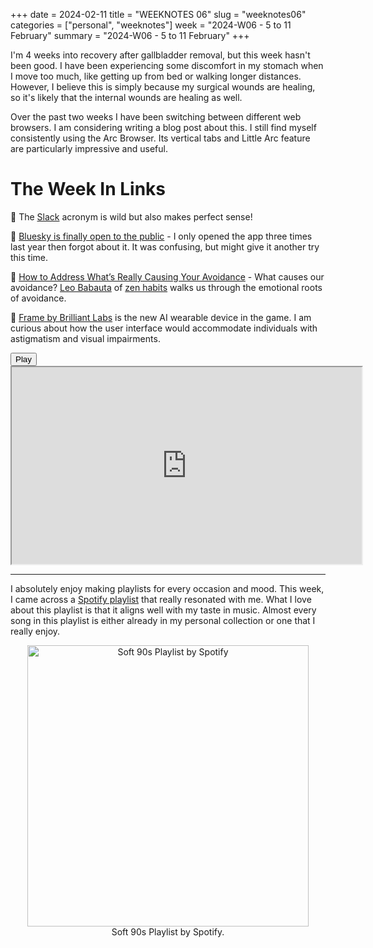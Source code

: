 +++
date = 2024-02-11
title = "WEEKNOTES 06"
slug = "weeknotes06"
categories = ["personal", "weeknotes"]
week = "2024-W06 - 5 to 11 February"
summary = "2024-W06 - 5 to 11 February"
+++

I'm 4 weeks into recovery after gallbladder removal, but this week hasn't been good. I have been experiencing some discomfort in my stomach when I move too much, like getting up from bed or walking longer distances. However, I believe this is simply because my surgical wounds are healing, so it's likely that the internal wounds are healing as well.

Over the past two weeks I have been switching between different web browsers. I am considering writing a blog post about this. I still find myself consistently using the Arc Browser. Its vertical tabs and Little Arc feature are particularly impressive and useful.

# The Week In Links

🤯 The [Slack](https://www.theverge.com/2016/9/28/13098164/slack-is-an-acronym) acronym is wild but also makes perfect sense!

🦋 [Bluesky is finally open to the public](https://www.platformer.news/bluesky-public-opening-jay-graber/?ref=krabf.com) - I only opened the app three times last year then forgot about it. It was confusing, but might give it another try this time.

💖 [How to Address What’s Really Causing Your Avoidance](https://zenhabits.net/whats-causing-your-avoidance/) - What causes our avoidance? [Leo Babauta](http://leobabauta.com/?ref=krabf.com) of [zen habits](https://zenhabits.net/about/?ref=krabf.com) walks us through the emotional roots of avoidance.

🥸 [Frame by Brilliant Labs](https://brilliant.xyz/products/frame/?ref=krabf.com) is the new AI wearable device in the game. I am curious about how the user interface would accommodate individuals with astigmatism and visual impairments.  

<lite-youtube videoid="xiR-XojPVLk" style="background-image: url(&quot;https://i.ytimg.com/vi/xiR-XojPVLk/hqdefault.jpg&quot;);" class="lyt-activated"><button type="button" class="lty-playbtn"><span class="lyt-visually-hidden">Play</span></button><iframe width="560" height="315" title="Play" allow="accelerometer; autoplay; encrypted-media; gyroscope; picture-in-picture" allowfullscreen="" src="https://www.youtube-nocookie.com/embed/xiR-XojPVLk?autoplay"></iframe></lite-youtube>

---

I absolutely enjoy making playlists for every occasion and mood. This week, I came across a [Spotify playlist](https://open.spotify.com/playlist/37i9dQZF1DX2syo5w7a1cu) that really resonated with me. What I love about this playlist is that it aligns well with my taste in music. Almost every song in this playlist is either already in my personal collection or one that I really enjoy.  

<div align="center">
   <a href="https://open.spotify.com/playlist/37i9dQZF1DX2syo5w7a1cu"><img src="/weeknotes/weeknotes06/spotify-soft-90s.jpg" alt="Soft 90s Playlist by Spotify" width="450">
</a>
<figcaption>Soft 90s Playlist by Spotify.</figcaption>
</figure>
</div>